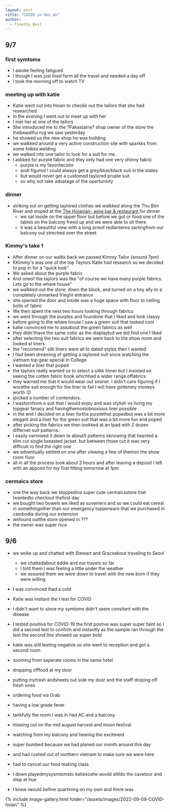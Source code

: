 ```yaml
---
layout: post
title: "COVID in Hoi An"
author:
  - Timothy Best
---
```


## 9/7

### first symtoms

- I awoke feeling fatigued
- I though I was just tired form all the travel and needed a day off
- I took the morning off to watch TV

### meeting up with katie

- Katie went out into Hoian to checkk out the tailors that she had researched
- In the evening I went out to meet up with her
- I met her at one of the tailors
- She introduced me to the ?Pakastaine? shop owner of the store the thebeautiful rug we saw yesterday
- he showed us the new shop he was building
- we walkked around a very active construction site with sparkks from some folkks welding
- we walked into one tailor to look for a suit for me.
- I askked for purple fabric and they only had one very shinny fabric
  - purple is my favoritecolor
  - andI figured I could always get a grey/blue/black suit in the states
  - but would never get a customed taylored pruple suit
  - so why not take advatage of the opertuninty

### dinner

- striking out on getting taylored clothes we walkked along the Thu Bõn River and stoped at the [ The Hoianian- wine bar & restaurant ](https://goo.gl/maps/2r5LYtRQ9ZJFH6oq7) for dinner
  - we sat inside on the upper floor but before we got or food one of the tables on the balcony freed up and we were able to sit there
  - it was a beautiful view with a long armof redlanterns sartingfrom our balcony out streched over the street

### Kimmy's take 1

- After dinner on our walkk back we passed Kimmy Tailor (around 7pm)
- KKimmy's was one of the top Taylors Katie had research so we decided to pop in for a "quick look"
- We asked about the purple fabric
- And oneof the taylors was like "of course we have many purple fabrics. Lets go to the whare house"
- we walkked out the store, down the block, and turned on a tiny ally to a completely unmarked frieght entrance
- she opened the door and inside was a huge space with floor to ceiling bolts of fabric
- We then spent the next two hours looking through fabrics
- we went through the purples and foundone that I liked and look classy
- before going to the whare house I saw a green suit that looked cool
- katie convinced me to askabout the green fabrics as well
- they didn'thave the same color as the displaybut we did find one I liked
- after selecting the two suit fabrics we went back to the show room and looked at liners
- the "recomend" silk liners were all to dated styles then I wanted
- I had been dreaming of getting a taylored suit since watching the vietnam top gear special in College
- I wanted a liner that poped
- the taylors really wanted us to select a silkk linner but I insisted on seeing the cotten fabric book whichhad a wider range offabrics
- they warned me that it would wear out sooner. I didn't care figuring if I worethe suit enough for the liner to fail I will have gottenmy moneys worth :D
- Ipicked a number of contendors.
- I wastornfrom a suit that I would enjoy and was stylish vs living my topgear fanacy and havingthemostobnoxious liner possible
- in the end I decided on a liner forthe purplethat popedbut was a bit more elegant and a liner for the green suit that was a bit more fun and poped
- after picking the fabrics we then lookked at an Ipad with 2 dozen differnet suit patterns.
- I easily narrowed it down to about5 patterns kknowing that Iwanted a slim cut single breasted jacket. but between those cut it was very difficult to find the right one
- we adventually settled on one after viewing a few of themon the show room floor
- all in all the process took about 2 hours and after leaving a deposit I left with an appoint for my first fitting tomorrow at 1pm

### cermaics store

- one the way back we stoppedina super cute cermaicsstore that Iwantedto checkout thefirst day
- we bought two bowels we liked as suveniers and so we could eat cereal in somethingother than our emergancy tupperware that we purchased in cambodia during our extension
- wefound outthe store opened in ???
- the owner was super nice

## 9/6

- we woke up and chatted with Stewart and Graceabout traveling to Seoul
  - we chattedabout eddie and our travels so far
  - I told them I was feeling a little under the weather
  - we assured them we were down to travel with the new born if they were willing
- I was convinced Ihad a cold
- Katie was insitant the I test for COVID
- I didn't want to since my symtoms didn't seem consitant with the disease
- I tested positive for COVID-19 the first postive was super super faint so I did a second test to confrim and instantly as the sample ran through the test the second line showed up super bold
- katie was still testing negative so she went to reception and got a second room

- zooming from seperate rooms in the same hotel
- dropping offfood at my door
- putting mytrash andsheets out side my door and the staff droping off fresh ones
- ordering food via Grab
- having a low grade fever
- tankfully the room I was in had AC and a balcony
- missing out on the mid august harvest and moon festival
- watching from my balcony and hearing the excitment
- super bumbed because we had planed our month around this day
- and had rushed out of northern vietnam to make sure we were here
- had to cancel our food making class
- I down playedmysysmtomsto katiesoshe would stilldo the cavetour and stop at hue
- I knew iwould befine quartining on my own and there was

{% include image-gallery.html folder="/assets/images/2022-09-09-COVID-hoian" %}
